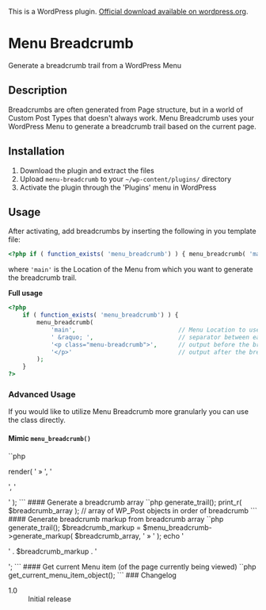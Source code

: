 This is a WordPress plugin. [Official download available on wordpress.org](http://wordpress.org/extend/plugins/menu-breadcrumb/).

# Menu Breadcrumb

Generate a breadcrumb trail from a WordPress Menu

## Description

Breadcrumbs are often generated from Page structure, but in a world of Custom Post Types that doesn't always work. Menu Breadcrumb uses your WordPress Menu to generate a breadcrumb trail based on the current page.

## Installation

1. Download the plugin and extract the files
1. Upload `menu-breadcrumb` to your `~/wp-content/plugins/` directory
1. Activate the plugin through the 'Plugins' menu in WordPress

## Usage

After activating, add breadcrumbs by inserting the following in you template file:

```php
<?php if ( function_exists( 'menu_breadcrumb') ) { menu_breadcrumb( 'main' ); } ?>
```

where `'main'` is the Location of the Menu from which you want to generate the breadcrumb trail.

**Full usage**

```php
<?php 
    if ( function_exists( 'menu_breadcrumb') ) { 
        menu_breadcrumb( 
            'main',                             // Menu Location to use for breadcrumb
            ' &raquo; ',                        // separator between each breadcrumb
            '<p class="menu-breadcrumb">',      // output before the breadcrumb
            '</p>'                              // output after the breadcrumb
        ); 
    } 
?>
```

### Advanced Usage

If you would like to utilize Menu Breadcrumb more granularly you can use the class directly.

#### Mimic `menu_breadcrumb()`

``php
<?php
    $menu_breadcrumb = new Menu_Breadcrumb( 'main' );   // 'main' is the Menu Location
	$menu_breadcrumb->render( ' &raquo; ', '<p class="menu-breadcrumb">', '</p>' );
```

#### Generate a breadcrumb array

``php
<?php
    $menu_breadcrumb = new Menu_Breadcrumb( 'main' );   // 'main' is the Menu Location
	$breadcrumb_array = $menu_breadcrumb->generate_trail();
	print_r( $breadcrumb_array ); // array of WP_Post objects in order of breadcrumb
```

#### Generate breadcrumb markup from breadcrumb array

``php
<?php
    $menu_breadcrumb = new Menu_Breadcrumb( 'main' );   // 'main' is the Menu Location
	$breadcrumb_array = $menu_breadcrumb->generate_trail();
	$breadcrumb_markup = $menu_breadcrumb->generate_markup( $breadcrumb_array, ' &raquo; ' );
	echo '<p class="menu-breadcrumb">' . $breadcrumb_markup . '</p>';
```

#### Get current Menu item (of the page currently being viewed)

``php
<?php
    $menu_breadcrumb = new Menu_Breadcrumb( 'main' );   // 'main' is the Menu Location
	$current_menu_item_object = $menu_breadcrumb->get_current_menu_item_object();
```

### Changelog

<dl>

	<dt>1.0</dt>
    <dd>Initial release</dd>

</dl>